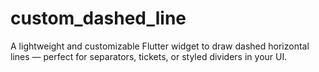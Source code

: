 # custom_dashed_line
A lightweight and customizable Flutter widget to draw dashed horizontal lines — perfect for separators, tickets, or styled dividers in your UI.
